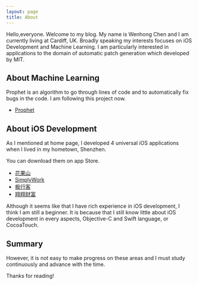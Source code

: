 ```yaml
---
layout: page
title: About
---
```


<p class="message">
  Hello,everyone. Welcome to my blog. My name is Wenhong Chen and I am currently living at Cardiff, UK. Broadly speaking my interests focuses on iOS Development and Machine Learning. I am particularly interested in applications to the domain of automatic patch generation which developed by MIT.
</p>

## About Machine Learning

Prophet is an algorithm to go through lines of code and to automatically fix bugs in the code. I am following this project now.
* [Prophet](http://groups.csail.mit.edu/pac/patchgen/)

## About iOS Development

As I mentioned at home page, I developed 4 universal iOS applications when I lived in my hometown, Shenzhen.

You can download them on app Store.
* [花果山](https://itunes.apple.com/cn/app/hua-guo-shan-xin-xian-shui/id999768503?mt=8)
* [SimplyWork](https://itunes.apple.com/cn/app/si-weisimplywork-yi-zhan-shi/id1157420590?mt=8)
* [极行客](https://itunes.apple.com/cn/app/ji-xing-ke-hu-wai-zhi-bo-jiu/id1175973691?mt=8)
* [翔翔财富](https://itunes.apple.com/cn/app/xiang-xiang-cai-fu/id1019377463?mt=8)

Although it seems like that I have rich experience in iOS development, I think I am still a beginner. It is because that I still know little about iOS development in every aspects, Objective-C and Swift language, or CocoaTouch.

## Summary
However, it is not easy to make progress on these areas and I must study continuously and advance with the time.

Thanks for reading!
